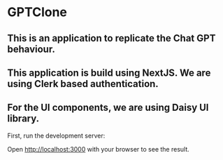 # GPTClone

## This is an application to replicate the Chat GPT behaviour.

## This application is build using NextJS. We are using Clerk based authentication.

## For the UI components, we are using Daisy UI library.

First, run the development server:

Open [http://localhost:3000](http://localhost:3000) with your browser to see the result.



